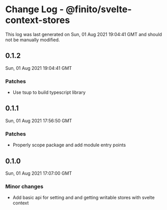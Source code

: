 # Change Log - @finito/svelte-context-stores

This log was last generated on Sun, 01 Aug 2021 19:04:41 GMT and should not be manually modified.

## 0.1.2
Sun, 01 Aug 2021 19:04:41 GMT

### Patches

- Use tsup to build typescript library

## 0.1.1
Sun, 01 Aug 2021 17:56:50 GMT

### Patches

- Properly scope package and add module entry points

## 0.1.0
Sun, 01 Aug 2021 17:07:00 GMT

### Minor changes

- Add basic api for setting and and getting writable stores with svelte context

